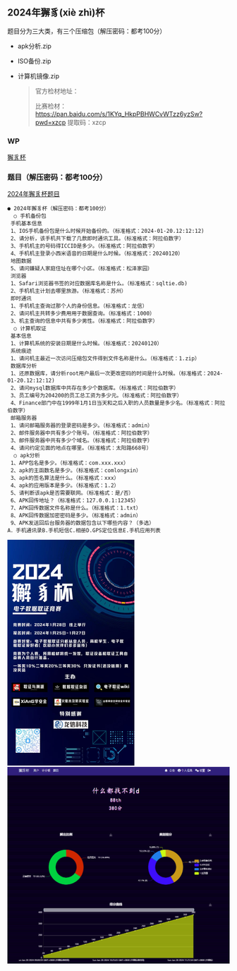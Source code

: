 ## 2024年獬豸(xiè zhì)杯

题目分为三大类，有三个压缩包（解压密码：都考100分）

- apk分析.zip

- ISO备份.zip

- 计算机镜像.zip

  > 官方检材地址：
  >
  > 比赛检材： https://pan.baidu.com/s/1KYq_HkpPBHWCvWTzz6yzSw?pwd=xzcp
  > 提取码：xzcp

### WP
[獬豸杯](./獬豸杯wp.pdf)

###  题目（解压密码：都考100分）

[2024年獬豸杯题目](./2024年獬豸杯题目（解压密码：都考100分）.txt)

```
● 2024年獬豸杯（解压密码：都考100分）
  ○ 手机备份包
 手机基本信息
 1、IOS手机备份包是什么时候开始备份的。（标准格式：2024-01-20.12:12:12)
 2、请分析，该手机共下载了几款即时通讯工具。（标准格式：阿拉伯数字）
 3、手机机主的号码得ICCID是多少。（标准格式：阿拉伯数字）
 4、手机机主登录小西米语音的日期是什么时候。（标准格式：20240120）
 地图数据
 5、请问嫌疑人家庭住址在哪个小区。（标准格式：松泽家园）
 浏览器
 1、Safari浏览器书签的对应数据库名称是什么。（标准格式：sqltie.db)
 2、手机机主计划去哪里旅游。（标准格式：苏州）
 即时通讯
 1、手机机主查询过那个人的身份信息。（标准格式：龙信）
 2、请问机主共转多少费用用于数据查询。（标准格式：1000）
 3、机主查询的信息中共有多少男性。（标准格式：阿拉伯数字）
  ○ 计算机取证
 基本信息
 1、计算机系统的安装日期是什么时候。（标准格式：20240120）
 系统痕迹
 1、请问机主最近一次访问压缩包文件得到文件名称是什么。（标准格式：1.zip）
 数据库分析
 1、还原数据库，请分析root用户最后一次更改密码的时间是什么时候。（标准格式：2024-01-20.12:12:12)
 2、请问mysql数据库中共存在多少个数据库。（标准格式：阿拉伯数字）
 3、员工编号为204200的员工总工资为多少元。（标准格式：阿拉伯数字）
 4、Finance部门中在1999年1月1日当天和之后入职的人员数量是多少名。（标准格式：阿拉伯数字）
 邮箱服务器
 1、请问邮箱服务器的登录密码是多少。（标准格式：admin）
 2、邮件服务器中共有多少个账号。（标准格式：阿拉伯数字）
 3、邮件服务器中共有多少个域名。（标准格式：阿拉伯数字）
 4、请问约定见面的地点在哪里。（标准格式：太阳路668号）
  ○ apk分析
 1、APP包名是多少。（标准格式：com.xxx.xxx）
 2、apk的主函数名是多少。（标准格式：comlongxin）
 3、apk的签名算法是什么。（标准格式：xxx）
 4、apk的应用版本是多少。（标准格式：1.2）
 5、请判断该apk是否需要联网。（标准格式：是/否）
 6、APK回传地址？（标准格式：127.0.0.1:12345）
 7、APK回传数据文件名称是什么。（标准格式：1.txt）
 8、APK回传数据加密密码是多少。（标准格式：admin）
 9、APK发送回后台服务器的数据包含以下哪些内容？（多选）
A．手机通讯录B.手机短信C.相册D.GPS定位信息E.手机应用列表
```

<img src="./image/官方.jpg" style="zoom: 50%;" />

<img src="./image/计分板.png" style="zoom:50%;" />